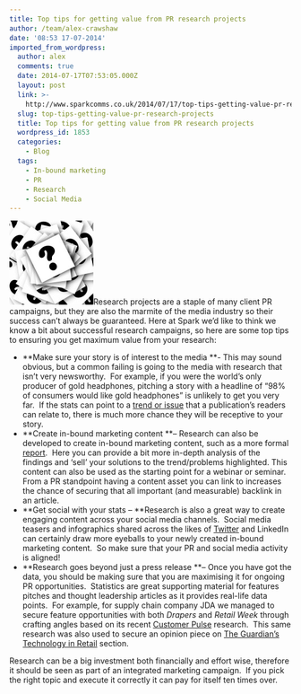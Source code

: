 ```yaml
---
title: Top tips for getting value from PR research projects
author: /team/alex-crawshaw
date: '08:53 17-07-2014'
imported_from_wordpress:
  author: alex
  comments: true
  date: 2014-07-17T07:53:05.000Z
  layout: post
  link: >-
    http://www.sparkcomms.co.uk/2014/07/17/top-tips-getting-value-pr-research-projects/
  slug: top-tips-getting-value-pr-research-projects
  title: Top tips for getting value from PR research projects
  wordpress_id: 1853
  categories:
    - Blog
  tags:
    - In-bound marketing
    - PR
    - Research
    - Social Media
---
```


![question mark](question-mark-150x150.jpg)Research projects are a staple of many client PR campaigns, but they are also the marmite of the media industry so their success can’t always be guaranteed. Here at Spark we’d like to think we know a bit about successful research campaigns, so here are some top tips to ensuring you get maximum value from your research:

  * **Make sure your story is of interest to the media **- This may sound obvious, but a common failing is going to the media with research that isn’t very newsworthy.  For example, if you were the world’s only producer of gold headphones, pitching a story with a headline of “98% of consumers would like gold headphones” is unlikely to get you very far.  If the stats can point to a [trend or issue](http://www.retailgazette.co.uk/articles/20003-one-in-five-online-shoppers-experiencing-problems-with-home-delivery-new-research-finds) that a publication’s readers can relate to, there is much more chance they will be receptive to your story.
  * **Create in-bound marketing content **– Research can also be developed to create in-bound marketing content, such as a more formal [report](http://now.jda.com/Customer-Pulse-Report-2014-UK.html?srcid=sm-tw).  Here you can provide a bit more in-depth analysis of the findings and ‘sell’ your solutions to the trend/problems highlighted. This content can also be used as the starting point for a webinar or seminar. From a PR standpoint having a content asset you can link to increases the chance of securing that all important (and measurable) backlink in an article.
  * **Get social with your stats – **Research is also a great way to create engaging content across your social media channels.  Social media teasers and infographics shared across the likes of [Twitter](https://twitter.com/JDASoftware/status/486585954569056256) and LinkedIn can certainly draw more eyeballs to your newly created in-bound marketing content.  So make sure that your PR and social media activity is aligned!
  * **Research goes beyond just a press release **– Once you have got the data, you should be making sure that you are maximising it for ongoing PR opportunities.  Statistics are great supporting material for features pitches and thought leadership articles as it provides real-life data points.  For example, for supply chain company JDA we managed to secure feature opportunities with both _Drapers_ and _Retail Week_ through crafting angles based on its recent [Customer Pulse](http://www.jda.com/view/press-release/jda-customer-pulse-report-reveals-nearly-one-in-five-uk-consumers-have-experienced-problems-with-home-deliveries-in-last-12-months/) research.  This same research was also used to secure an opinion piece on [The Guardian’s Technology in Retail](http://www.theguardian.com/media-network/media-network-blog/2014/jun/30/challenges-retailers-online-customers-shopping) section.

Research can be a big investment both financially and effort wise, therefore it should be seen as part of an integrated marketing campaign.  If you pick the right topic and execute it correctly it can pay for itself ten times over.
